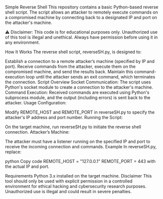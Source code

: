 Simple Reverse Shell
This repository contains a basic Python-based reverse shell script. The script allows an attacker to remotely execute commands on a compromised machine by connecting back to a designated IP and port on the attacker's machine.

⚠️ Disclaimer: This code is for educational purposes only. Unauthorized use of this tool is illegal and unethical. Always have permission before using it in any environment.

How It Works
The reverse shell script, reverseSH.py, is designed to:

Establish a connection to a remote attacker’s machine (specified by IP and port).
Receive commands from the attacker, execute them on the compromised machine, and send the results back.
Maintain this command-execution loop until the attacker sends an exit command, which terminates the connection.
Script Overview
Socket Communication: The script uses Python's socket module to create a connection to the attacker's machine.
Command Execution: Received commands are executed using Python's subprocess module, and the output (including errors) is sent back to the attacker.
Usage
Configuration:

Modify REMOTE_HOST and REMOTE_PORT in reverseSH.py to specify the attacker's IP address and port number.
Running the Script:

On the target machine, run reverseSH.py to initiate the reverse shell connection.
Attacker’s Machine:

The attacker must have a listener running on the specified IP and port to receive the incoming connection and commands.
Example
In reverseSH.py, replace:

python
Copy code
REMOTE_HOST = "127.0.0.1"
REMOTE_PORT = 443
with the actual IP and port.

Requirements
Python 3.x installed on the target machine.
Disclaimer
This tool should only be used with explicit permission in a controlled environment for ethical hacking and cybersecurity research purposes. Unauthorized use is illegal and could result in severe penalties.
